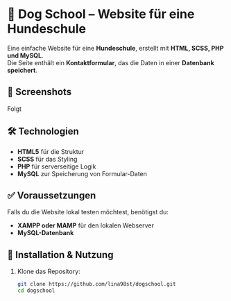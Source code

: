 # 🐶 Dog School – Website für eine Hundeschule  

Eine einfache Website für eine **Hundeschule**, erstellt mit **HTML, SCSS, PHP und MySQL**.  
Die Seite enthält ein **Kontaktformular**, das die Daten in einer **Datenbank speichert**.  

## 📸 Screenshots  
Folgt

## 🛠 Technologien  
- **HTML5** für die Struktur  
- **SCSS** für das Styling  
- **PHP** für serverseitige Logik  
- **MySQL** zur Speicherung von Formular-Daten  

## ✅ Voraussetzungen  
Falls du die Website lokal testen möchtest, benötigst du:  
- **XAMPP oder MAMP** für den lokalen Webserver  
- **MySQL-Datenbank**  

## 🔧 Installation & Nutzung  
1. Klone das Repository:  
   ```bash
   git clone https://github.com/lina98st/dogschool.git
   cd dogschool
